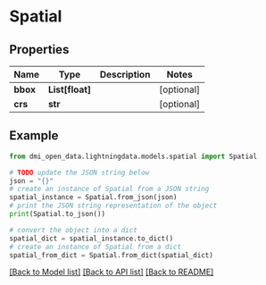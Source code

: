 # Spatial


## Properties

Name | Type | Description | Notes
------------ | ------------- | ------------- | -------------
**bbox** | **List[float]** |  | [optional] 
**crs** | **str** |  | [optional] 

## Example

```python
from dmi_open_data.lightningdata.models.spatial import Spatial

# TODO update the JSON string below
json = "{}"
# create an instance of Spatial from a JSON string
spatial_instance = Spatial.from_json(json)
# print the JSON string representation of the object
print(Spatial.to_json())

# convert the object into a dict
spatial_dict = spatial_instance.to_dict()
# create an instance of Spatial from a dict
spatial_from_dict = Spatial.from_dict(spatial_dict)
```
[[Back to Model list]](../README.md#documentation-for-models) [[Back to API list]](../README.md#documentation-for-api-endpoints) [[Back to README]](../README.md)


